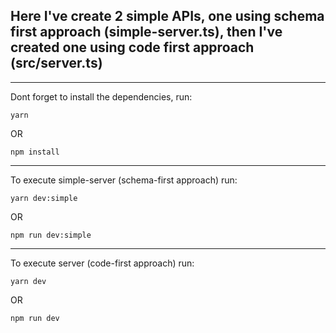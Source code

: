 <h2>Here I've create 2 simple APIs, one using schema first approach (simple-server.ts), then I've created one using code first approach (src/server.ts)</h2>

<hr>

<p>Dont forget to install the dependencies, run:</p> 
<code>yarn</code>
<p>OR</p>
<code>npm install</code>

<hr>

<p>To execute simple-server (schema-first approach) run:</p> 
<code>yarn dev:simple</code>
<p>OR</p>
<code>npm run dev:simple</code>

<hr>

<p>To execute server (code-first approach) run:</p> 
<code>yarn dev</code>
<p>OR</p>
<code>npm run dev</code>